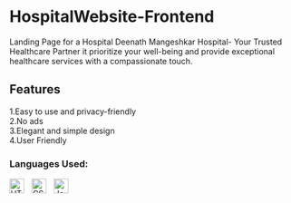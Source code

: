 # HospitalWebsite-Frontend
Landing Page for a Hospital Deenath Mangeshkar Hospital- Your Trusted Healthcare Partner  it  prioritize your well-being and provide exceptional healthcare services with a compassionate touch. 

## Features
1.Easy to use and privacy-friendly</br>
2.No ads</br>
3.Elegant and simple design</br>
4.User Friendly</br>


### Languages Used:

<img align="left" alt="HTML5" width="26px" src="https://cdn.jsdelivr.net/gh/devicons/devicon/icons/html5/html5-original.svg" style="padding-right:10px;" />
<img align="left" alt="CSS3" width="26px" src="https://cdn.jsdelivr.net/gh/devicons/devicon/icons/css3/css3-original.svg" style="padding-right:10px;" />


<img align="left" alt="JavaScript" width="26px" src="https://cdn.jsdelivr.net/gh/devicons/devicon/icons/javascript/javascript-original.svg" style="padding-right:10px;" />


